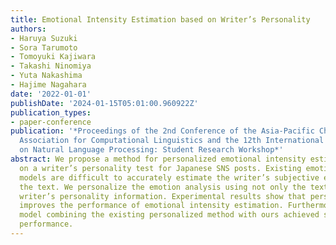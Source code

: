 ```yaml
---
title: Emotional Intensity Estimation based on Writer’s Personality
authors:
- Haruya Suzuki
- Sora Tarumoto
- Tomoyuki Kajiwara
- Takashi Ninomiya
- Yuta Nakashima
- Hajime Nagahara
date: '2022-01-01'
publishDate: '2024-01-15T05:01:00.960922Z'
publication_types:
- paper-conference
publication: '*Proceedings of the 2nd Conference of the Asia-Pacific Chapter of the
  Association for Computational Linguistics and the 12th International Joint Conference
  on Natural Language Processing: Student Research Workshop*'
abstract: We propose a method for personalized emotional intensity estimation based
  on a writer’s personality test for Japanese SNS posts. Existing emotion analysis
  models are difficult to accurately estimate the writer’s subjective emotions behind
  the text. We personalize the emotion analysis using not only the text but also the
  writer’s personality information. Experimental results show that personality information
  improves the performance of emotional intensity estimation. Furthermore, a hybrid
  model combining the existing personalized method with ours achieved state-of-the-art
  performance.
---
```

